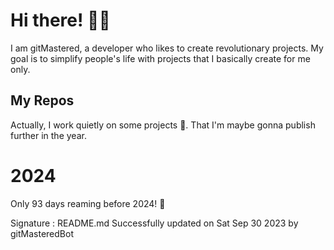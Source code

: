 
# Hi there! 🙋‍♂️
I am gitMastered, a developer who likes to create revolutionary projects.
My goal is to simplify people's life with projects that I basically create for me only.

## My Repos
Actually, I work quietly on some projects 👀. That I'm maybe gonna publish further in the year.

# 2024
Only 93 days reaming before 2024! 🙌

Signature : README.md Successfully updated on Sat Sep 30 2023 by gitMasteredBot

